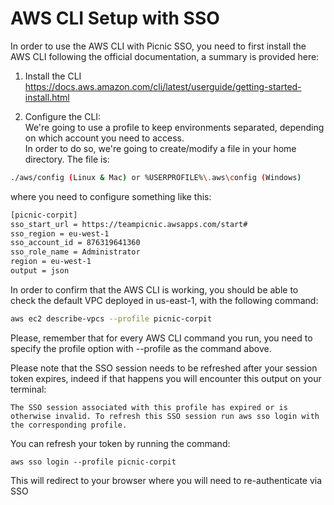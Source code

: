# AWS CLI Setup with SSO
In order to use the AWS CLI with Picnic SSO, you need to first install the AWS CLI following
the official documentation, a summary is provided here:

1. Install the CLI  
https://docs.aws.amazon.com/cli/latest/userguide/getting-started-install.html  

2. Configure the CLI:  
We're going to use a profile to keep environments separated, depending on which
account you need to access.  
In order to do so, we're going to create/modify a file in your home
directory.
The file is:  
```bash
./aws/config (Linux & Mac) or %USERPROFILE%\.aws\config (Windows)
```
where you need to configure something like this:
```bash
[picnic-corpit]
sso_start_url = https://teampicnic.awsapps.com/start#
sso_region = eu-west-1
sso_account_id = 876319641360
sso_role_name = Administrator
region = eu-west-1
output = json
```

In order to confirm that the AWS CLI is working, you should be able to check
the default VPC deployed in us-east-1, with the following command:
```bash
aws ec2 describe-vpcs --profile picnic-corpit
```

Please, remember that for every AWS CLI command you run, you need to specify
the profile option with --profile <profile-name> as the command above.  
  
Please note that the SSO session needs to be refreshed after your session token expires, indeed if that happens you will 
encounter this output on your terminal:
```
The SSO session associated with this profile has expired or is otherwise invalid. To refresh this SSO session run aws sso login with the corresponding profile.
```
You can refresh your token by running the command:
```
aws sso login --profile picnic-corpit
```
This will redirect to your browser where you will need to re-authenticate via SSO
